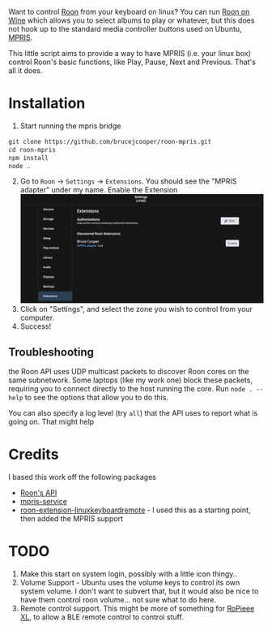 Want to control [Roon](https://roonlabs.com/) from your keyboard on linux?  You can run [Roon on Wine](https://github.com/RoPieee/roon-on-wine) which allows you to select albums to play or whatever, but this does not hook up to the standard media controller buttons used on Ubuntu, [MPRIS](https://www.freedesktop.org/wiki/Specifications/mpris-spec/).  

This little script aims to provide a way to have MPRIS (i.e. your linux box) control Roon's basic functions, like Play, Pause, Next and Previous. That's all it does.

# Installation

1. Start running the mpris bridge
```
git clone https://github.com/brucejcooper/roon-mpris.git
cd roon-mpris
npm install
node .
```
2. Go to `Roon` -> `Settings` -> `Extensions`.  You should see the "MPRIS adapter" under my name. Enable the Extension
![Enable](enabling.png)
3. Click on "Settings", and select the zone you wish to control from your computer.
4. Success!

## Troubleshooting
the Roon API uses UDP multicast packets to discover Roon cores on the same subnetwork.  Some laptops (like my work one) block these packets, requiring you to connect directly to the host running the core.  Run ```node . --help``` to see the options that allow you to do this.

You can also specify a log level (try `all`) that the API uses to report what is going on.  That might help

# Credits
I based this work off the following packages

* [Roon's API](https://github.com/RoonLabs/node-roon-api)
* [mpris-service](https://github.com/dbusjs/mpris-service)
* [roon-extension-linuxkeyboardremote](https://github.com/naepflin/roon-extension-linuxkeyboardremote) - I used this as a starting point, then added the MPRIS support


# TODO

1. Make this start on system login, possibly with a little icon thingy..
1. Volume Support - Ubuntu uses the volume keys to control its own system volume.  I don't want to subvert that, but it would also be nice to have them control roon volume... not sure what to do here.
1. Remote control support.  This might be more of something for [RoPieee XL](https://ropieee.org/xl/), to allow a BLE remote control to control stuff.